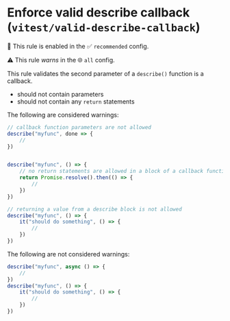 # Enforce valid describe callback (`vitest/valid-describe-callback`)

💼 This rule is enabled in the ✅ `recommended` config.

⚠️ This rule _warns_ in the 🌐 `all` config.

<!-- end auto-generated rule header -->


This rule validates the second parameter of a `describe()` function is a callback.

- should not contain parameters
- should not contain  any `return` statements

The following are considered warnings:

```js
// callback function parameters are not allowed
describe("myfunc", done => {
	//
})


describe("myfunc", () => {
	// no return statements are allowed in a block of a callback function
	return Promise.resolve().then(() => {
		//
	})
})

// returning a value from a describe block is not allowed
describe("myfunc", () => {
	it("should do something", () => {
		//
	})
})
```

The following are not considered warnings:

```js
describe("myfunc", async () => {
    //
})
describe("myfunc", () => {
	it("should do something", () => {
		//
	})
})
```
